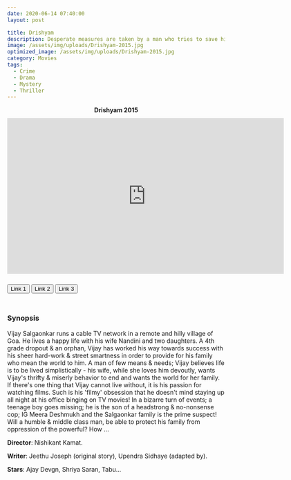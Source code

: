 ```yaml
---
date: 2020-06-14 07:40:00
layout: post

title: Drishyam
description: Desperate measures are taken by a man who tries to save his family from the dark side of the law, after they commit an unexpected crime.
image: /assets/img/uploads/Drishyam-2015.jpg
optimized_image: /assets/img/uploads/Drishyam-2015.jpg
category: Movies
tags:
  - Crime
  - Drama
  - Mystery 
  - Thriller
---
```

<link rel="stylesheet" type="text/css" href="/assets/css/player.css">

<div class="title-movie" style='text-align: center; font-weight: bold;'> Drishyam 2015 </div>

<div style='width:100%; height:10px; position:relative; margin-left: auto; margin-right: auto; overflow: hidden;'></div>

<div class="video-wrapper">
<iframe id="myframe" scrolling="no" allowfullscreen="" frameborder="0"  height="360"
src="https://playhydrax.com/?v=VqHpkcGDq&sub=https://movies.xtapo.com/assets/sub/Drishyam.2015.720p.BluRay.x264-[YTS.AM].srt&sub-lang=English" width="640"></iframe>
</div>

<div style='width:100%; height:10px; position:relative; margin-left: auto; margin-right: auto; overflow: hidden;'></div>

<button class="button_link" onclick="link_1()">Link 1</button>
<button class="button_link" onclick="link_2()">Link 2</button>
<button class="button_link" onclick="link_3()">Link 3</button>

<div style='width:100%; height:10px; position:relative; margin-left: auto; margin-right: auto; overflow: hidden;'></div>

<script>
 var link1 = "https://playhydrax.com/?v=VqHpkcGDq&sub=https://movies.xtapo.com/assets/sub/Drishyam.2015.720p.BluRay.x264-[YTS.AM].srt&sub-lang=English"
 var link2 = "https://www.fembed.com/v/13n-juj824e42g1"
 var link3 = "https://gdriveplayer.me/embed2.php?link=HQ9i1RSt7Mbii1DeVrKsogmtDhm21%252B0oYRhHlBjcSUgBw4OC1ysTRv%252BWpL2et1O25LL6ii5VX63FbqxAAL6yfq5fwbGN9bqVmg1F0LneToSSLktE4S%252FGe%252BQRuv00jpLs3Ub%252F9NdalPEmpKHOpORHnBEzSSHIIw8qKBj9TNGodf14DJpMrgZijOTGnbznpY9hAeIbuFZ3Gv9GV28Ex1ShLbGYWvVq%252F673nCYYYMttb6Bs5qPhAnzrKULq8ngBc3VwhRHecrtlURg39Agat%252BTGOvZl2tDrV0E3U2wCa54XGW44Lvknjv39aBRepp67Cj3IU%253D"

 function link_1() {
 var x = document.getElementsByClassName("button_link");
 for (var i=0; i < x.length; i++)
 {x[i].classList.remove("button_link_clicked")}
 x[0].classList.add("button_link_clicked");
 document.getElementById("myframe").src = link1;}

 function link_2() {
 var x = document.getElementsByClassName("button_link");
 for (var i=0; i < x.length; i++)
 {x[i].classList.remove("button_link_clicked")}
 x[1].classList.add("button_link_clicked");
 document.getElementById("myframe").src = link2;}

 function link_3() {
 var x = document.getElementsByClassName("button_link");
 for (var i=0; i < x.length; i++)
 {x[i].classList.remove("button_link_clicked")}
 x[2].classList.add("button_link_clicked");
 document.getElementById("myframe").src = link3;}
</script>


### Synopsis
Vijay Salgaonkar runs a cable TV network in a remote and hilly village of Goa. He lives a happy life with his wife Nandini and two daughters. A 4th grade dropout & an orphan, Vijay has worked his way towards success with his sheer hard-work & street smartness in order to provide for his family who mean the world to him. A man of few means & needs; Vijay believes life is to be lived simplistically - his wife, while she loves him devoutly, wants Vijay's thrifty & miserly behavior to end and wants the world for her family. If there's one thing that Vijay cannot live without, it is his passion for watching films. Such is his 'filmy' obsession that he doesn't mind staying up all night at his office binging on TV movies! In a bizarre turn of events; a teenage boy goes missing; he is the son of a headstrong & no-nonsense cop; IG Meera Deshmukh and the Salgaonkar family is the prime suspect! Will a humble & middle class man, be able to protect his family from oppression of the powerful? How ...        

**Director**:  Nishikant Kamat.  

**Writer**:  Jeethu Joseph (original story), Upendra Sidhaye (adapted by).   

**Stars**:   Ajay Devgn, Shriya Saran, Tabu...      
